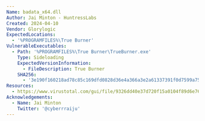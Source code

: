 ```yaml
---
Name: badata_x64.dll
Author: Jai Minton - HuntressLabs
Created: 2024-04-10
Vendor: Glorylogic
ExpectedLocations:
  - '%PROGRAMFILES%\True Burner'
VulnerableExecutables:
  - Path: '%PROGRAMFILES%\True Burner\TrueBurner.exe'
    Type: Sideloading
    ExpectedVersionInformation:
      - FileDescription: True Burner
    SHA256:
      - '3e190f160218ad78c85c169dfd0828d36e4a366a3e2a61337391f0d7599a7558'
Resources:
  - https://www.virustotal.com/gui/file/9326dd40e37d720f15a0104f89d6e76eb7a75b6e1fad14018326dbaa01681e74/relations
Acknowledgements:
  - Name: Jai Minton
    Twitter: '@cyberrraiju'
---
```


